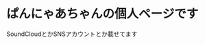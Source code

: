 # ぱんにゃあちゃんの個人ページです
SoundCloudとかSNSアカウントとか載せてます
































































































